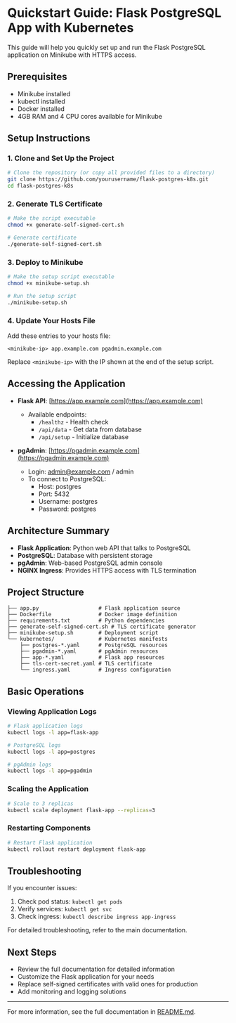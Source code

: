 # Quickstart Guide: Flask PostgreSQL App with Kubernetes

This guide will help you quickly set up and run the Flask PostgreSQL application on Minikube with HTTPS access.

## Prerequisites

- Minikube installed
- kubectl installed
- Docker installed
- 4GB RAM and 4 CPU cores available for Minikube

## Setup Instructions

### 1. Clone and Set Up the Project

```bash
# Clone the repository (or copy all provided files to a directory)
git clone https://github.com/yourusername/flask-postgres-k8s.git
cd flask-postgres-k8s
```

### 2. Generate TLS Certificate

```bash
# Make the script executable
chmod +x generate-self-signed-cert.sh

# Generate certificate
./generate-self-signed-cert.sh
```

### 3. Deploy to Minikube

```bash
# Make the setup script executable
chmod +x minikube-setup.sh

# Run the setup script
./minikube-setup.sh
```

### 4. Update Your Hosts File

Add these entries to your hosts file:
```
<minikube-ip> app.example.com pgadmin.example.com
```

Replace `<minikube-ip>` with the IP shown at the end of the setup script.

## Accessing the Application

- **Flask API**: [https://app.example.com](https://app.example.com)
  - Available endpoints:
    - `/healthz` - Health check
    - `/api/data` - Get data from database
    - `/api/setup` - Initialize database

- **pgAdmin**: [https://pgadmin.example.com](https://pgadmin.example.com)
  - Login: admin@example.com / admin
  - To connect to PostgreSQL:
    - Host: postgres
    - Port: 5432
    - Username: postgres
    - Password: postgres

## Architecture Summary

- **Flask Application**: Python web API that talks to PostgreSQL
- **PostgreSQL**: Database with persistent storage
- **pgAdmin**: Web-based PostgreSQL admin console
- **NGINX Ingress**: Provides HTTPS access with TLS termination

## Project Structure

```
├── app.py                   # Flask application source
├── Dockerfile               # Docker image definition
├── requirements.txt         # Python dependencies
├── generate-self-signed-cert.sh # TLS certificate generator
├── minikube-setup.sh        # Deployment script
└── kubernetes/              # Kubernetes manifests
    ├── postgres-*.yaml      # PostgreSQL resources
    ├── pgadmin-*.yaml       # pgAdmin resources  
    ├── app-*.yaml           # Flask app resources
    ├── tls-cert-secret.yaml # TLS certificate
    └── ingress.yaml         # Ingress configuration
```

## Basic Operations

### Viewing Application Logs

```bash
# Flask application logs
kubectl logs -l app=flask-app

# PostgreSQL logs
kubectl logs -l app=postgres

# pgAdmin logs
kubectl logs -l app=pgadmin
```

### Scaling the Application

```bash
# Scale to 3 replicas
kubectl scale deployment flask-app --replicas=3
```

### Restarting Components

```bash
# Restart Flask application
kubectl rollout restart deployment flask-app
```

## Troubleshooting

If you encounter issues:

1. Check pod status: `kubectl get pods`
2. Verify services: `kubectl get svc`
3. Check ingress: `kubectl describe ingress app-ingress`

For detailed troubleshooting, refer to the main documentation.

## Next Steps

- Review the full documentation for detailed information
- Customize the Flask application for your needs
- Replace self-signed certificates with valid ones for production
- Add monitoring and logging solutions

---

For more information, see the full documentation in [README.md](README.md).
